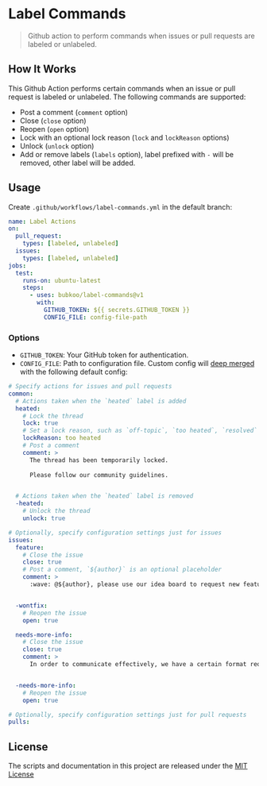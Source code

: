 # Label Commands

> Github action to perform commands when issues or pull requests are labeled or unlabeled.

## How It Works

This Github Action performs certain commands when an issue or pull request is labeled or unlabeled. The following commands are supported:

- Post a comment (`comment` option)
- Close (`close` option)
- Reopen (`open` option)
- Lock with an optional lock reason (`lock` and `lockReason` options)
- Unlock (`unlock` option)
- Add or remove labels (`labels` option), label prefixed with `-` will be removed, other label will be added.

## Usage

Create `.github/workflows/label-commands.yml` in the default branch:

```yaml
name: Label Actions
on:
  pull_request:
    types: [labeled, unlabeled]
  issues:
    types: [labeled, unlabeled]
jobs:
  test:
    runs-on: ubuntu-latest
    steps:
      - uses: bubkoo/label-commands@v1
        with:
          GITHUB_TOKEN: ${{ secrets.GITHUB_TOKEN }}
          CONFIG_FILE: config-file-path
```

### Options

- `GITHUB_TOKEN`: Your GitHub token for authentication.
- `CONFIG_FILE`: Path to configuration file. Custom config will [deep merged](https://lodash.com/docs/4.17.15#merge) with the following default config:

```yml
# Specify actions for issues and pull requests
common:
  # Actions taken when the `heated` label is added
  heated:
    # Lock the thread
    lock: true
    # Set a lock reason, such as `off-topic`, `too heated`, `resolved` or `spam`
    lockReason: too heated
    # Post a comment
    comment: >
      The thread has been temporarily locked.
      
      Please follow our community guidelines.


  # Actions taken when the `heated` label is removed
  -heated:
    # Unlock the thread
    unlock: true

# Optionally, specify configuration settings just for issues
issues:
  feature:
    # Close the issue
    close: true
    # Post a comment, `${author}` is an optional placeholder
    comment: >
      :wave: @${author}, please use our idea board to request new features.


  -wontfix:
    # Reopen the issue
    open: true

  needs-more-info:
    # Close the issue
    close: true
    comment: >
      In order to communicate effectively, we have a certain format requirement for the issue, your issue is automatically closed because there is no recurring step or reproducible warehouse, and will be REOPEN after the offer.


  -needs-more-info:
    # Reopen the issue
    open: true

# Optionally, specify configuration settings just for pull requests
pulls:
```

## License

The scripts and documentation in this project are released under the [MIT License](LICENSE)
